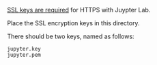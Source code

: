 [SSL keys are required](https://jupyterhub.readthedocs.io/en/stable/getting-started/security-basics.html)
for HTTPS with Juypter Lab. 

Place the SSL encryption keys in this directory.

There should be two keys, named as follows:
    
    jupyter.key
    jupyter.pem
